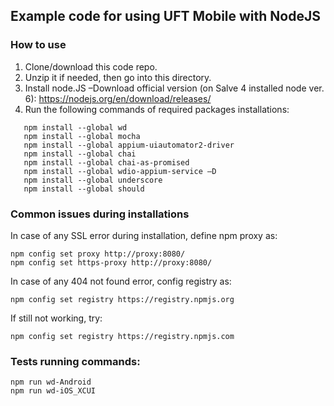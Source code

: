 ## Example code for using UFT Mobile with NodeJS

### How to use
1. Clone/download this code repo.
1. Unzip it if needed, then go into this directory.
1. Install node.JS –Download official version (on Salve 4 installed node ver. 6):
https://nodejs.org/en/download/releases/
1. Run the following commands of required packages installations:
```npm install
   npm install --global wd
   npm install --global mocha
   npm install --global appium-uiautomator2-driver
   npm install --global chai
   npm install --global chai-as-promised
   npm install --global wdio-appium-service –D
   npm install --global underscore
   npm install --global should
```

### Common issues during installations
In case of any SSL error during installation, define npm proxy as:
```
npm config set proxy http://proxy:8080/
npm config set https-proxy http://proxy:8080/
```

In case of any 404 not found error, config registry as:
```
npm config set registry https://registry.npmjs.org
```
If still not working, try: 
```
npm config set registry https://registry.npmjs.com
```


### Tests running commands:
```
npm run wd-Android
npm run wd-iOS_XCUI
```
